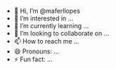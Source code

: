 - 👋 Hi, I’m @maferllopes
- 👀 I’m interested in ...
- 🌱 I’m currently learning ...
- 💞️ I’m looking to collaborate on ...
- 📫 How to reach me ...
- 😄 Pronouns: ...
- ⚡ Fun fact: ...

<!---
maferllopes/maferllopes is a ✨ special ✨ repository because its `README.md` (this file) appears on your GitHub profile.
You can click the Preview link to take a look at your changes.
--->

